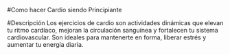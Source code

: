 #Como hacer Cardio siendo Principiante


#Descripción
Los ejercicios de cardio son actividades dinámicas que elevan tu ritmo cardíaco, mejoran la circulación sanguínea y fortalecen tu sistema cardiovascular. Son ideales para mantenerte en forma, liberar estrés y aumentar tu energía diaria.